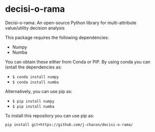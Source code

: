 # decisi-o-rama
Decisi-o-rama: An open-source Python library for multi-attribute value/utility decision analysis

This package requires the following dependencies:

- Numpy
- Numba

You can obtain these either from Conda or PIP. By using conda you can isntall the dependencies as:

- `$ conda install numpy`
- `$ conda install numba`

Alternatively, you can use pip as:

- `$ pip install numpy`
- `$ pip install numba`

To install this repository you can use pip as:

`pip install git+https://github.com/j-chacon/decisi-o-rama/`
